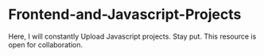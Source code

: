 # Frontend-and-Javascript-Projects
Here, I will constantly Upload Javascript projects.
Stay put.
This resource is open for collaboration.
